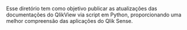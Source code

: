 Esse diretório tem como objetivo publicar as atualizações das documentações do QlikView via script em Python, proporcionando uma melhor compreensão das aplicações do Qlik Sense.
